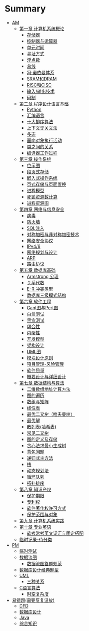 # Summary

- [AM](./AM/README.md)
  - [第一章 计算机系统概论](./AM/第一章.计算机系统概论/README.md)
    - [存储器](./AM/第一章.计算机系统概论/存储器.md)
    - [控制器与运算器](./AM/第一章.计算机系统概论/控制器与运算器.md)
    - [单元时间](./AM/第一章.计算机系统概论/单元时间.md)
    - [寻址方式](./AM/第一章.计算机系统概论/寻址方式.md)
    - [浮点数](./AM/第一章.计算机系统概论/浮点数.md)
    - [总线](./AM/第一章.计算机系统概论/总线.md)
    - [冯·诺依曼体系](./AM/第一章.计算机系统概论/冯·诺依曼体系.md)
    - [SRAM和DRAM](./AM/第一章.计算机系统概论/SRAM和DRAM.md)
    - [RISC和CISC](./AM/第一章.计算机系统概论/RISC和CISC.md)
    - [输入/输出技术](./AM/第一章.计算机系统概论/输入-输出技术.md)
    - [码制](./AM/第一章.计算机系统概论/码制.md)
  - [第二章  程序设计语言基础](./AM/第二章.程序设计语言基础/README.md)
    - [Python](./AM/第二章.程序设计语言基础/Python.md)
    - [汇编语言](./AM/第二章.程序设计语言基础/汇编语言.md)
    - [十大排序算法](./AM/第二章.程序设计语言基础/十大排序算法/README.md)
    - [上下文无关文法](./AM/第二章.程序设计语言基础/上下文无关文法.md)
    - [多态](./AM/第二章.程序设计语言基础/多态.md)
    - [面向对象执行活动](./AM/第二章.程序设计语言基础/面向对象执行活动.md)
    - [类之间的关系](./AM/第二章.程序设计语言基础/类之间的关系.md)
    - [编译器工作过程](./AM/第二章.程序设计语言基础/编译器工作过程.md)
  - [第三章  操作系统](./AM/第三章.操作系统/README.md)
    - [位示图](./AM/第三章.操作系统/位示图.md)
    - [段页式存储](./AM/第三章.操作系统/段页式存储.md)
    - [嵌入式操作系统](./AM/第三章.操作系统/嵌入式操作系统.md)
    - [页式存储与页面置换](./AM/第三章.操作系统/页式存储与页面置换.md)
    - [进程模型](./AM/第三章.操作系统/进程模型.md)
    - [死锁资源数计算](./AM/第三章.操作系统/死锁资源数计算.md)
    - [进程资源图](./AM/第三章.操作系统/进程资源图.md)
  - [第四章  网络与信息安全](./AM/第四章.网络与信息安全/README.md)
    <!-- - [OSI七层模型](./AM/第四章.网络与信息安全/OSI七层模型.md)
    - [TCP/IP四层模型](./AM/第四章.网络与信息安全/TCP-IP四层模型.md)
    - [子网划分](./AM/第四章.网络与信息安全/子网划分.md)
    - [常用端口号](./AM/第四章.网络与信息安全/常用端口号.md)
    - [对称加密与非对称加密](./AM/第四章.网络与信息安全/对称加密与非对称加密.md)
    - [数字签名与数字证书](./AM/第四章.网络与信息安全/数字签名与数字证书.md)
    - [入侵检测系统](./AM/第四章.网络与信息安全/入侵检测系统.md)
    - [常见攻击方式](./AM/第四章.网络与信息安全/常见攻击方式.md) -->
    - [病毒](./AM/第四章.网络与信息安全/病毒.md)
    - [防火墙](./AM/第四章.网络与信息安全/防火墙.md)
    - [SQL注入](./AM/第四章.网络与信息安全/SQL注入.md)
    - [对称加密与非对称加密技术](./AM/第四章.网络与信息安全/对称加密与非对称加密技术.md)
    - [网络安全协议](./AM/第四章.网络与信息安全/网络安全协议.md)
    - [IPv4/6](./AM/第四章.网络与信息安全/IPv4_6.md)
    - [网络规划与设计](./AM/第四章.网络与信息安全/网络规划与设计.md)
    - [ARP](./AM/第四章.网络与信息安全/ARP.md)
    - [路由协议](./AM/第四章.网络与信息安全/路由协议.md)
  - [第五章  数据库基础](./AM/第五章.数据库基础/README.md)
    - [Armstrong 公理](./AM/第五章.数据库基础/Armstrong公理.md)
    - [关系代数](./AM/第五章.数据库基础/关系代数.md)
    - [E-R 冲突类型](./AM/第五章.数据库基础/E-R冲突类型.md)
    - [数据库三级模式结构](./AM/第五章.数据库基础/数据库三级模式结构.md)
  - [第六章  软件工程](./AM/第六章.软件工程/README.md)
    - [Gant图与Pert图](./AM/第六章.软件工程/Gant图与Pert图.md)
    - [白盒测试](./AM/第六章.软件工程/白盒测试.md)
    - [黑盒测试](./AM/第六章.软件工程/黑盒测试.md)
    - [耦合性](./AM/第六章.软件工程/耦合性.md)
    - [内聚性](./AM/第六章.软件工程/内聚性.md)
    - [开发模型](./AM/第六章.软件工程/开发模型.md)
    - [架构设计](./AM/第六章.软件工程/架构设计.md)
    - [UML图](./AM/第六章.软件工程/UML图.md)
    - [模块设计原则](./AM/第六章.软件工程/模块设计原则.md)
    - [项目管理-风险管理](./AM/第六章.软件工程/项目管理-风险管理.md)
    - [软件质量](./AM/第六章.软件工程/软件质量.md)
    - [概要设计与详细设计](./AM/第六章.软件工程/概要设计与详细设计.md)
  - [第七章  数据结构与算法](./AM/第七章.数据结构与算法/README.md)
    - [二维数组地址计算方法](./AM/第七章.数据结构与算法/二维数组地址计算方法.md)
    - [图的遍历](./AM/第七章.数据结构与算法/图的遍历.md)
    - [数组与矩阵](./AM/第七章.数据结构与算法/数组与矩阵.md)
    - [线性表](./AM/第七章.数据结构与算法/线性表.md)
    - [最优二叉树（哈夫曼树）](./AM/第七章.数据结构与算法/最优二叉树（哈夫曼树）.md)
    - [最优解](./AM/第七章.数据结构与算法/最优解.md)
    - [散列表(哈希表)](./AM/第七章.数据结构与算法/散列表(哈希表).md)
    - [常见二叉树](./AM/第七章.数据结构与算法/常见二叉树.md)
    - [图的定义及存储](./AM/第七章.数据结构与算法/图的定义及存储.md)
    - [贪心法求最小生成树](./AM/第七章.数据结构与算法/贪心法求最小生成树.md)
    - [背包问题](./AM/第七章.数据结构与算法/背包问题.md)
    - [递归式主方法](./AM/第七章.数据结构与算法/递归式主方法.md)
    - [栈](./AM/第七章.数据结构与算法/栈.md)
    - [动态规划法](./AM/第七章.数据结构与算法/动态规划法.md)
    - [循环队列](./AM/第七章.数据结构与算法/循环队列.md)
    - [拓扑排序](./AM/第七章.数据结构与算法/拓扑排序.md)
  - [第八章  知识产权](./AM/第八章.知识产权/README.md)
    - [保护期限](./AM/第八章.知识产权/保护期限.md)
    - [专利权](./AM/第八章.知识产权/专利权.md)
    - [软件著作权许可方式](./AM/第八章.知识产权/软件著作权许可方式.md)
    - [保护范围与对象](./AM/第八章.知识产权/保护范围与对象.md)
  - [第九章 计算机系统实践](./AM/第九章.案例分析/README.md)
  - [第十章  专业英语](./AM/第十章.专业英语/README.md)
    - [软考常考英文词汇与固定搭配](./AM/第十章.专业英语/软考常考英文词汇与固定搭配.md)
  - [临时记录-待分类](./AM/临时记录-待分类.md)
- [PM]()
  - [临时测试](./临时测试.md)
  - [数据流图]()
	- [数据流图答题规范](./PM/数据流图/数据流图答题规范.md)
  - [数据库设计经典题型](./PM/数据库设计经典题型/数据库设计经典题型.md)
  - [UML](./PM/UML解题思路.md)
    - [三种关系](./PM/UML/三种关系.md)
  - [C语言算法](./PM/C语言算法/README.md)
    - [时空复杂度](./PM/C语言算法/时空复杂度.md)
- [易错题(需要反复温故)]()
  - [DFD](./易错题(需要反复温故)/DFD.md)
  - [数据库设计](./易错题(需要反复温故)/数据库设计.md)
  - [Java](./易错题(需要反复温故)/Java.md)
  - [综合知识](./易错题(需要反复温故)/综合知识.md)

